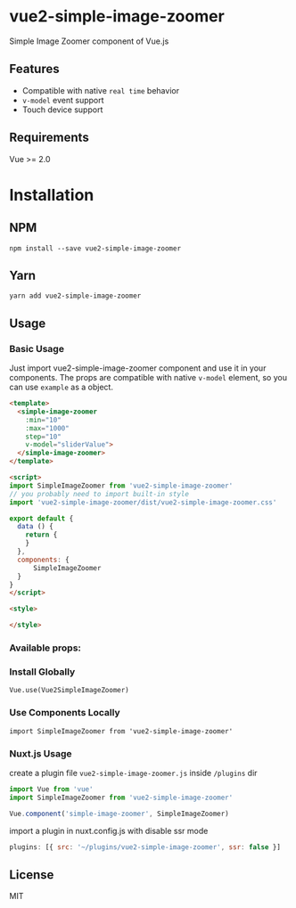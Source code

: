 # vue2-simple-image-zoomer

Simple Image Zoomer component of Vue.js

## Features

- Compatible with native `real time` behavior
- `v-model` event support
- Touch device support
## Requirements

Vue >= 2.0
# Installation

## NPM
```
npm install --save vue2-simple-image-zoomer
```
## Yarn
```
yarn add vue2-simple-image-zoomer
```

## Usage

### Basic Usage
Just import vue2-simple-image-zoomer component and use it in your components. The props are compatible with native `v-model` element, so you can use `example` as a object.

```html
<template>
  <simple-image-zoomer
    :min="10"
    :max="1000"
    step="10"
    v-model="sliderValue">
  </simple-image-zoomer>
</template>

<script>
import SimpleImageZoomer from 'vue2-simple-image-zoomer'
// you probably need to import built-in style
import 'vue2-simple-image-zoomer/dist/vue2-simple-image-zoomer.css'

export default {
  data () {
    return {
    }
  },
  components: {
      SimpleImageZoomer
  }
}
</script>

<style>

</style>
```
### Available props:


### Install Globally
```
Vue.use(Vue2SimpleImageZoomer)
```

### Use Components Locally
```
import SimpleImageZoomer from 'vue2-simple-image-zoomer'
```

### Nuxt.js Usage

create a plugin file `vue2-simple-image-zoomer.js` inside `/plugins` dir

```js
import Vue from 'vue'
import SimpleImageZoomer from 'vue2-simple-image-zoomer'

Vue.component('simple-image-zoomer', SimpleImageZoomer)
```

import a plugin in nuxt.config.js with disable ssr mode

```js
plugins: [{ src: '~/plugins/vue2-simple-image-zoomer', ssr: false }]
```

## License

MIT